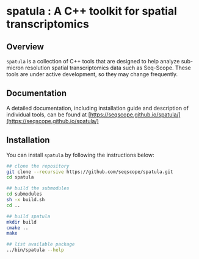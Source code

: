 # spatula : A C++ toolkit for spatial transcriptomics

## Overview 

`spatula` is a collection of C++ tools that are designed to help analyze 
sub-micron resolution
spatial transcriptomics data such as Seq-Scope. 
These tools are under active development, so they may change frequently. 

## Documentation 

A detailed documentation, including installation guide and description of individual tools, can be found at 
[https://seqscope.github.io/spatula/](https://seqscope.github.io/spatula/)

## Installation

You can install `spatula` by following the instructions below:

```bash
## clone the repository
git clone --recursive https://github.com/seqscope/spatula.git
cd spatula

## build the submodules
cd submodules
sh -x build.sh
cd ..

## build spatula
mkdir build
cmake ..
make

## list available package
../bin/spatula --help
```
